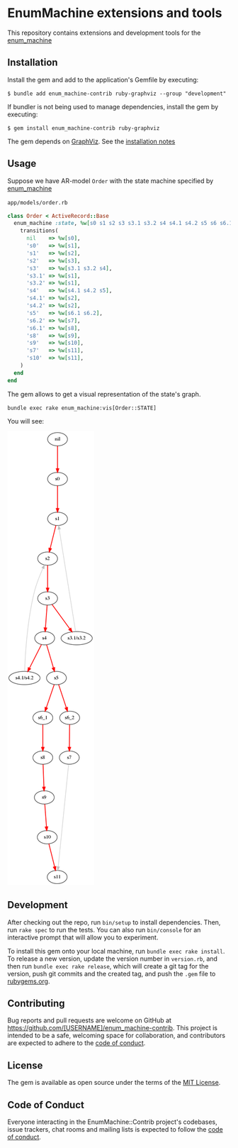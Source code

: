 # EnumMachine extensions and tools

This repository contains extensions and development tools for the [enum_machine](https://github.com/corp-gp/enum_machine)

## Installation

Install the gem and add to the application's Gemfile by executing:

    $ bundle add enum_machine-contrib ruby-graphviz --group "development"

If bundler is not being used to manage dependencies, install the gem by executing:

    $ gem install enum_machine-contrib ruby-graphviz

The gem depends on [GraphViz](https://graphviz.org/). See the [installation notes](https://graphviz.org/download/)

## Usage

Suppose we have AR-model `Order` with the state machine specified by [enum_machine](https://github.com/corp-gp/enum_machine)

`app/models/order.rb`
```ruby
class Order < ActiveRecord::Base
  enum_machine :state, %w[s0 s1 s2 s3 s3.1 s3.2 s4 s4.1 s4.2 s5 s6 s6.1 s6.2 s7 s8 s9 s10 s11] do
    transitions(
      nil    => %w[s0],
      's0'   => %w[s1],
      's1'   => %w[s2],
      's2'   => %w[s3],
      's3'   => %w[s3.1 s3.2 s4],
      's3.1' => %w[s1],
      's3.2' => %w[s1],
      's4'   => %w[s4.1 s4.2 s5],
      's4.1' => %w[s2],
      's4.2' => %w[s2],
      's5'   => %w[s6.1 s6.2],
      's6.2' => %w[s7],
      's6.1' => %w[s8],
      's8'   => %w[s9],
      's9'   => %w[s10],
      's7'   => %w[s11],
      's10'  => %w[s11],
    )
  end
end
```

The gem allows to get a visual representation of the state's graph.

```shell
bundle exec rake enum_machine:vis[Order::STATE]
```

You will see:

![states.png](states.png?raw=true "states")

## Development

After checking out the repo, run `bin/setup` to install dependencies. Then, run `rake spec` to run the tests. You can also run `bin/console` for an interactive prompt that will allow you to experiment.

To install this gem onto your local machine, run `bundle exec rake install`. To release a new version, update the version number in `version.rb`, and then run `bundle exec rake release`, which will create a git tag for the version, push git commits and the created tag, and push the `.gem` file to [rubygems.org](https://rubygems.org).

## Contributing

Bug reports and pull requests are welcome on GitHub at https://github.com/[USERNAME]/enum_machine-contrib. This project is intended to be a safe, welcoming space for collaboration, and contributors are expected to adhere to the [code of conduct](https://github.com/[USERNAME]/enum_machine-contrib/blob/master/CODE_OF_CONDUCT.md).

## License

The gem is available as open source under the terms of the [MIT License](https://opensource.org/licenses/MIT).

## Code of Conduct

Everyone interacting in the EnumMachine::Contrib project's codebases, issue trackers, chat rooms and mailing lists is expected to follow the [code of conduct](https://github.com/[USERNAME]/enum_machine-contrib/blob/master/CODE_OF_CONDUCT.md).
